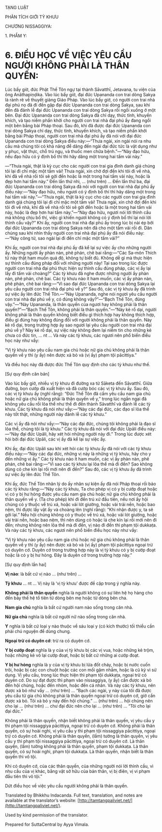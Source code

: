  

TẠNG LUẬT

PHÂN TÍCH GIỚI TỲ KHƯU

CHƯƠNG NISSAGGIYA:

1\. PHẨM Y:

# 6\. ĐIỀU HỌC VỀ VIỆC YÊU CẦU NGƯỜI KHÔNG PHẢI LÀ THÂN QUYẾN:

Lúc bấy giờ, đức Phật Thế Tôn ngự tại thành Sāvatthī, Jetavana, tu viện của ông Anāthapiṇḍika. Vào lúc bấy giờ, đại đức Upananda con trai dòng Sakya là rành rẽ về thuyết giảng Giáo Pháp. Vào lúc bấy giờ, có người con trai nhà đại phú nọ đã đi đến gặp đại đức Upananda con trai dòng Sakya, sau khi đến đã đảnh lễ đại đức Upananda con trai dòng Sakya rồi ngồi xuống ở một bên. Đại đức Upananda con trai dòng Sakya đã chỉ dạy, thức tỉnh, khuyến khích, và tạo niềm phấn khởi cho người con trai nhà đại phú ấy đang ngồi một bên bằng bài Pháp thoại. Sau đó, khi đã được đại đức Upananda con trai dòng Sakya chỉ dạy, thức tỉnh, khuyến khích, và tạo niềm phấn khởi bằng bài Pháp thoại, người con trai nhà đại phú ấy đã nói với đại đức Upananda con trai dòng Sakya điều này:—“Thưa ngài, xin ngài nói ra nhu cầu mà chúng tôi có khả năng để dâng đến ngài đại đức tức là vật dụng như y phục, vật thực, chỗ trú ngụ, và thuốc men chữa bệnh.”—“Này đạo hữu, nếu đạo hữu có ý định bố thí thì hãy dâng một trong hai tấm vải này.”

—“Thưa ngài, thật là kỳ cục cho các người con trai gia đình danh giá chúng tôi lại đi chỉ mặc một tấm vải! Thưa ngài, xin chờ đợi đến khi tôi đi về nhà, khi đã về nhà rồi tôi sẽ gởi đến hoặc là một trong hai tấm vải này, hoặc là đẹp hơn hai tấm này.” Đến lần thứ nhì, … (như trên) … Đến lần thứ ba, đại đức Upananda con trai dòng Sakya đã nói với người con trai nhà đại phú ấy điều này:—“Này đạo hữu, nếu ngươi có ý định bố thí thì hãy dâng một trong hai tấm vải này.”—“Thưa ngài, thật là kỳ cục cho các người con trai gia đình danh giá chúng tôi lại đi chỉ mặc một tấm vải! Thưa ngài, xin chờ đợi đến khi tôi đi về nhà, khi đã về nhà rồi tôi sẽ gởi đến hoặc là một trong hai tấm vải này, hoặc là đẹp hơn hai tấm này.”—“Này đạo hữu, ngươi nói lời thỉnh cầu mà không chịu bố thí, việc gì khiến ngươi không có ý định bố thí lại nói lời thỉnh cầu vậy?” Khi ấy, người con trai nhà đại phú ấy trong lúc bị nài ép bởi đại đức Upananda con trai dòng Sakya nên đã cho một tấm vải rồi đi. Dân chúng sau khi nhìn thấy người con trai nhà đại phú ấy đã nói điều này:—“Này công tử, sao ngài lại đi đến chỉ mặc một tấm vải?”

Khi ấy, người con trai nhà đại phú ấy đã kể lại sự việc ấy cho những người ấy. Những người ấy phàn nàn, phê phán, chê bai rằng:—“Các Sa-môn Thích tử này thật ham muốn quá độ, không tự biết đủ. Không dễ gì mà thực hiện sự thỉnh cầu đúng pháp đối với những người này! Tại sao trong lúc được người con trai nhà đại phú thực hiện sự thỉnh cầu đúng pháp, các vị ấy lại lấy đi tấm vải choàng?” Các tỳ khưu đã nghe được những người ấy phàn nàn, phê phán, chê bai. Các tỳ khưu nào ít ham muốn, các vị ấy phàn nàn, phê phán, chê bai rằng:—“Vì sao đại đức Upananda con trai dòng Sakya lại yêu cầu người con trai nhà đại phú về y?” Sau đó, các vị tỳ khưu ấy đã trình sự việc ấy lên đức Thế Tôn.—“Này Upananda, nghe nói ngươi yêu cầu người con trai nhà đại phú về y, có đúng không vậy?”—“Bạch Thế Tôn, đúng vậy.”—“Này Upananda, là thân quyến của ngươi hay không phải là thân quyến?”—“Bạch Thế Tôn, không phải là thân quyến.”—“Này kẻ rồ dại, người không phải là thân quyến không biết điều gì thích hợp hay không thích hợp, điều gì đúng hay không đúng đối với người không phải là thân quyến. Này kẻ rồ dại, trong trường hợp ấy sao ngươi lại yêu cầu người con trai nhà đại phú về y? Này kẻ rồ dại, sự việc này không đem lại niềm tin cho những kẻ chưa có đức tin, … nt … Và này các tỳ khưu, các ngươi nên phổ biến điều học này như vầy:

“Vị tỳ khưu nào yêu cầu nam gia chủ hoặc nữ gia chủ không phải là thân quyến về y thì (y ấy) nên được xả bỏ và (vị ấy) phạm tội pācittiya.”

Và điều học này đã được đức Thế Tôn quy định cho các tỳ khưu như thế.

\[Sự quy định căn bản\]

Vào lúc bấy giờ, nhiều vị tỳ khưu đi đường xa từ Sāketa đến Sāvatthī. Giữa đường, bọn cướp đã xuất hiện và đã cướp bóc các vị tỳ khưu ấy. Sau đó, các vị tỳ khưu ấy (nghĩ rằng): “Đức Thế Tôn đã cấm yêu cầu nam gia chủ hoặc nữ gia chủ không phải là thân quyến về y,” trong lúc ngần ngại đã không yêu cầu rồi lõa thể như thế đi đến thành Sāvatthī và đảnh lễ các tỳ khưu. Các tỳ khưu đã nói như vầy:—“Này các đại đức, các đạo sĩ lõa thể này tốt thật, những người này đảnh lễ các tỳ khưu.”

Các vị ấy đã nói như vầy:—“Này các đại đức, chúng tôi không phải là đạo sĩ lõa thể, chúng tôi là tỳ khưu.” Các tỳ khưu đã nói với đại đức Upāli điều này:—“Này đại đức Upāli, hãy xét hỏi những người này đi.” Trong lúc được xét hỏi bởi đại đức Upāli, các vị ấy đã kể lại sự việc ấy.

Khi ấy, đại đức Upāli sau khi xét hỏi các tỳ khưu ấy đã nói với các tỳ khưu điều này:—“Này các đại đức, những vị này là những vị tỳ khưu, hãy cho y đến những vị ấy.” Các tỳ khưu nào ít ham muốn, các vị ấy phàn nàn, phê phán, chê bai rằng:—“Vì sao các tỳ khưu lại lõa thể mà đi đến? Sao không dùng cỏ che kín lại rồi mới nên đi đến?” Sau đó, các vị tỳ khưu ấy đã trình sự việc ấy lên đức Thế Tôn.

Khi ấy, đức Thế Tôn nhân lý do ấy nhân sự kiện ấy đã nói Pháp thoại rồi bảo các tỳ khưu rằng:—“Này các tỳ khưu, Ta cho phép vị có y bị cướp đoạt hoặc vị có y bị hư hỏng được yêu cầu nam gia chủ hoặc nữ gia chủ không phải là thân quyến về y. (Ta cho phép) khi đi đến trú xứ đầu tiên, nếu nơi ấy hội chúng có y thuộc về trú xá, hoặc vải lót giường, hoặc vải trải nền, hoặc bao nệm, thì được lấy vật ấy và choàng lên (nghĩ rằng): “Khi nhận được y, ta sẽ gởi lại.” Nếu hội chúng không có y thuộc về trú xá, hoặc vải lót giường, hoặc vải trải nền, hoặc bao nệm, thì nên dùng cỏ hoặc lá che kín lại rồi mới nên đi đến; nhưng không nên lõa thể mà đi đến, vị nào đi đến thì phạm tội dukkaṭa. Và này các tỳ khưu, các ngươi nên phổ biến điều học này như vầy:

“Vị tỳ khưu nào yêu cầu nam gia chủ hoặc nữ gia chủ không phải là thân quyến về y thì (y ấy) nên được xả bỏ và (vị ấy) phạm tội pācittiya ngoại trừ có duyên cớ. Duyên cớ trong trường hợp này là vị tỳ khưu có y bị cướp đoạt hoặc là có y bị hư hỏng. Đây là duyên cớ trong trường hợp này.”

\[Sự quy định lần hai\]

**Vị nào**: là bất cứ vị nào … (như trên) …

**Tỳ khưu** … nt … Vị này là ‘vị tỳ khưu’ được đề cập trong ý nghĩa này.

**Không phải là thân quyến** nghĩa là người không có sự liên hệ họ hàng cho đến bảy thế hệ tổ tiên từ dòng bên mẹ hoặc từ dòng bên cha.

**Nam gia chủ** nghĩa là bất cứ người nam nào sống trong căn nhà.

**Nữ gia chủ** nghĩa là bất cứ người nữ nào sống trong căn nhà.

**Y** nghĩa là bất cứ loại y nào thuộc về sáu loại y (có kích thước) tối thiểu cần phải chú nguyện để dùng chung.

**Ngoại trừ có duyên cớ**: trừ ra có duyên cớ.

**Y bị cướp đoạt** nghĩa là y của vị tỳ khưu bị các vị vua, hoặc những kẻ trộm, hoặc những kẻ vô lại cướp đoạt, hoặc bị bất cứ những ai cướp đoạt.

**Y bị hư hỏng** nghĩa là y của vị tỳ khưu bị lửa đốt cháy, hoặc bị nước cuốn trôi, hoặc bị các con chuột hoặc các con mối gặm nhấm, hoặc là cũ kỷ vì sử dụng. Vị yêu cầu, trong lúc thực hiện thì phạm tội dukkaṭa, ngoại trừ có duyên cớ. Do sự đạt được thì phạm vào nissaggiya, (y ấy) cần được xả bỏ đến hội chúng, hoặc đến nhóm, hoặc đến cá nhân. Và này các tỳ khưu, nên được xả bỏ như vầy … (như trên) … “Bạch các ngài, y này của tôi đã được yêu cầu từ gia chủ không phải là thân quyến ngoại trừ có duyên cớ, giờ cần được xả bỏ. Tôi xả bỏ y này đến hội chúng.” … (như trên) … hội chúng nên cho lại … (như trên) … chư đại đức nên cho lại … (như trên) … “Tôi cho lại đại đức.”

Không phải là thân quyến, nhận biết không phải là thân quyến, vị yêu cầu y thì phạm tội nissaggiya pācittiya, ngoại trừ có duyên cớ. Không phải là thân quyến, có sự hoài nghi, vị yêu cầu y thì phạm tội nissaggiya pācittiya, ngoại trừ có duyên cớ. Không phải là thân quyến, (lầm) tưởng là thân quyến, vị yêu cầu y thì phạm tội nissaggiya pācittiya, ngoại trừ có duyên cớ. Là thân quyến, (lầm) tưởng không phải là thân quyến, phạm tội dukkaṭa. Là thân quyến, có sự hoài nghi, phạm tội dukkaṭa. Là thân quyến, nhận biết là thân quyến thì vô tội.

Khi có duyên cớ, của các thân quyến, của những người nói lời thỉnh cầu, vì nhu cầu của vị khác, bằng vật sở hữu của bản thân, vị bị điên, vị vi phạm đầu tiên thì vô tội.”

Dứt điều học về việc yêu cầu người không phải là thân quyến.

Translated by Bhikkhu Indacanda. Full text, translation, and notes are available at the translator’s website: [http://tamtangpaliviet.net/](http://tamtangpaliviet.net/).

Used by kind permission of the translator.

Prepared for SuttaCentral by Ayya Vimala.